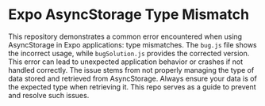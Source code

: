 # Expo AsyncStorage Type Mismatch
This repository demonstrates a common error encountered when using AsyncStorage in Expo applications: type mismatches.  The `bug.js` file shows the incorrect usage, while `bugSolution.js` provides the corrected version.  This error can lead to unexpected application behavior or crashes if not handled correctly.  The issue stems from not properly managing the type of data stored and retrieved from AsyncStorage.  Always ensure your data is of the expected type when retrieving it. This repo serves as a guide to prevent and resolve such issues.